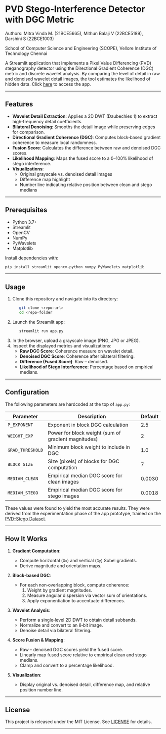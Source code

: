# PVD Stego‑Interference Detector with DGC Metric

Authors:
Mitra Vinda M. (21BCE5665), Mithun Balaji V (22BCE5189), Darshini S (22BCE1003)

School of Computer Science and Engineering (SCOPE), Vellore Institute of Technology Chennai

A Streamlit application that implements a Pixel Value Differencing (PVD) steganography detector using the Directional Gradient Coherence (DGC) metric and discrete wavelet analysis. By comparing the level of detail in raw and denoised wavelet detail images, the tool estimates the likelihood of hidden data. Click [here](https://dgc-stego.streamlit.app/) to access the app.

---

## Features

- **Wavelet Detail Extraction**: Applies a 2D DWT (Daubechies 1) to extract high‑frequency detail coefficients.
- **Bilateral Denoising**: Smooths the detail image while preserving edges for comparison.
- **Directional Gradient Coherence (DGC)**: Computes block‑based gradient coherence to measure local randomness.
- **Fusion Score**: Calculates the difference between raw and denoised DGC scores.
- **Likelihood Mapping**: Maps the fused score to a 0–100% likelihood of stego interference.
- **Visualizations**:
  - Original grayscale vs. denoised detail images
  - Difference map highlight
  - Number line indicating relative position between clean and stego medians

---

## Prerequisites

- Python 3.7+
- Streamlit
- OpenCV
- NumPy
- PyWavelets
- Matplotlib

Install dependencies with:

```bash
pip install streamlit opencv-python numpy PyWavelets matplotlib
```

---

## Usage

1. Clone this repository and navigate into its directory:
     ```bash
        git clone <repo-url>
        cd <repo-folder
     ```
2. Launch the Streamlit app:
   ```bash
      streamlit run app.py
   ```
3. In the browser, upload a grayscale image (PNG, JPG or JPEG).
4. Inspect the displayed metrics and visualizations:
   - **Raw DGC Score**: Coherence measure on wavelet detail.
   - **Denoised DGC Score**: Coherence after bilateral filtering.
   - **Difference (Fused Score)**: Raw – denoised.
   - **Likelihood of Stego Interference**: Percentage based on empirical medians.

---

## Configuration

The following parameters are hardcoded at the top of `app.py`:

| Parameter       | Description                                        | Default |
|-----------------|----------------------------------------------------|---------|
| `P_EXPONENT`    | Exponent in block DGC calculation                  | 2.5     |
| `WEIGHT_EXP`    | Power for block weight (sum of gradient magnitudes)| 2       |
| `GRAD_THRESHOLD`| Minimum block weight to include in DGC             | 1.0     |
| `BLOCK_SIZE`    | Size (pixels) of blocks for DGC computation        | 7       |
| `MEDIAN_CLEAN`  | Empirical median DGC score for clean images        | 0.0030  |
| `MEDIAN_STEGO`  | Empirical median DGC score for stego images        | 0.0018  |

These values were found to yield the most accurate results. They were derived from the experimentation phase of the app prototype, trained on the [PVD-Stego Dataset](https://www.kaggle.com/datasets/petrdufek/stego-pvd-dataset).

---

## How It Works

1. **Gradient Computation**:
   - Compute horizontal (`Gx`) and vertical (`Gy`) Sobel gradients.
   - Derive magnitude and orientation maps.

2. **Block‑based DGC**:
   - For each non‑overlapping block, compute coherence:
     1. Weight by gradient magnitudes.
     2. Measure angular dispersion via vector sum of orientations.
     3. Apply exponentiation to accentuate differences.

3. **Wavelet Analysis**:
   - Perform a single‑level 2D DWT to obtain detail subbands.
   - Normalize and convert to an 8‑bit image.
   - Denoise detail via bilateral filtering.

4. **Score Fusion & Mapping**:
   - Raw – denoised DGC scores yield the fused score.
   - Linearly map fused score relative to empirical clean and stego medians.
   - Clamp and convert to a percentage likelihood.

5. **Visualization**:
   - Display original vs. denoised detail, difference map, and relative position number line.

---

## License

This project is released under the MIT License. See [LICENSE](LICENSE) for details.

---




